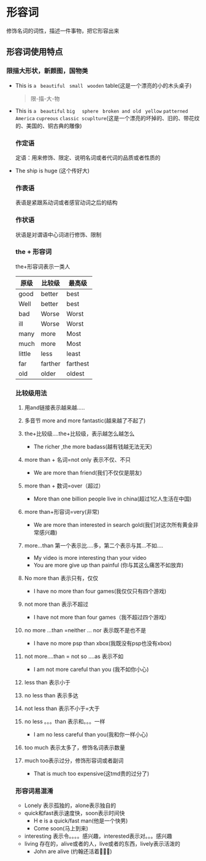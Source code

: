 # 形容词
修饰名词的词性，描述一件事物，把它形容出来

## 形容词使用特点
### 限描大形状，新颜图，国物类

* This is `a` ` beautiful` ` small` ` wooden` table(这是一个漂亮的小的木头桌子)

  > 限-描-大-物

* This  is `a` ` beautiful`  `big` `  sphere` ` broken and old` ` yellow`  `patterned`  `America`  `cupreous`  `classic scuplture`(这是一个漂亮的坏掉的、旧的、带花纹的、美国的、铜古典的雕像)

  ### 作定语

  定语：用来修饰、限定、说明名词或者代词的品质或者性质的

* The ship is huge (这个传好大)

  ### 作表语

  表语是紧跟系动词或者感官动词之后的结构

  ### 作状语

  状语是对谓语中心词进行修饰、限制

  ### the + 形容词

  the+形容词表示一类人

  | 原级   | 比较级  | 最高级   |
  | ------ | ------- | -------- |
  | good   | better  | best     |
  | Well   | better  | best     |
  | bad    | Worse   | Worst    |
  | ill    | Worse   | Worst    |
  | many   | more    | Most     |
  | much   | more    | Most     |
  | little | less    | least    |
  | far    | farther | farthest |
  | old    | older   | oldest   |

  ### 比较级用法

  1. 用and链接表示越来越.....
  2. 多音节 more and more fantastic(越来越了不起了)
  3. the+比较级....the+比较级，表示越怎么越怎么
     * The richer ,the more badass(越有钱越无法无天)

  4. more than + 名词=not only 表示不仅、不只
     * We are more than friend(我们不仅仅是朋友)

  5. more than + 数词=over（超过）
     * More than one billion people live in china(超过1亿人生活在中国)

  6. more than+形容词=very(非常)
     * We are more than interested in search gold(我们对这次所有黄金非常感兴趣)

  7. more...than 第一个表示比....多，第二个表示与其...不如....
     * My video is more interesting than your video
     * You are more give up than painful (你与其这么痛苦不如放弃)
  8. No more than 表示只有，仅仅
     * I have no more than four games(我仅仅只有四个游戏)
  9. not more than 表示不超过
     * I have not more than four games（我不超过四个游戏）
  10. no more ...than =neither ... nor 表示既不是也不是
      * I have no more psp than xbox(我既没有psp也没有xbox)
  11. not more....than = not so ....as 表示不如
      * I am not more careful than you (我不如你小心)
  12. less than 表示小于
  13. no less than 表示多达
  14. not less than 表示不小于=大于
  15. no less 。。。than 表示和。。。一样
      * I am no less careful than you(我和你一样小心)
  16. too much 表示太多了，修饰名词表示数量
  17. much too表示过分，修饰形容词或者副词
      * That is much too expensive(这tmd贵的过分了)

  

  ### 形容词易混淆

  * Lonely 表示孤独的，alone表示独自的
  * quick和fast表示速度快，soon表示时间快
    * H e is a quick/fast man(他是一个快男)
    * Come soon(马上到来)
  * interesting 表示令。。。。感兴趣，interested表示对。。。感兴趣
  * living 存在的，alive或者的人，live或者的东西，lively表示活泼的
    * John are alive (约翰还活着)

